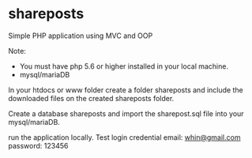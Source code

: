 # shareposts
Simple PHP application using MVC and OOP


Note:
- You must have php 5.6 or higher installed in your local machine.
- mysql/mariaDB


In your htdocs or www folder create a folder shareposts
and include the downloaded files on the created shareposts folder.

Create a database shareposts and import the sharepost.sql file into your mysql/mariaDB.

run the application locally.
Test login credential
email: whin@gmail.com
password: 123456

